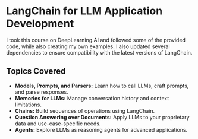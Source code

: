 # LangChain for LLM Application Development
I took this course on DeepLearning.AI and followed some of the provided code, while also creating my own examples. I also updated several dependencies to ensure compatibility with the latest versions of LangChain.

## Topics Covered
- **Models, Prompts, and Parsers:** Learn how to call LLMs, craft prompts, and parse responses.
- **Memories for LLMs:** Manage conversation history and context limitations.
- **Chains:** Build sequences of operations using LangChain.
- **Question Answering over Documents:** Apply LLMs to your proprietary data and use-case-specific needs.
- **Agents:** Explore LLMs as reasoning agents for advanced applications.

